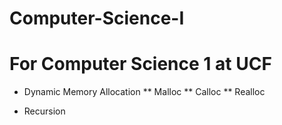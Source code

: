 Computer-Science-I
=====================================
For Computer Science 1 at UCF
==============================

- Dynamic Memory Allocation
** Malloc
** Calloc
** Realloc

* Recursion

